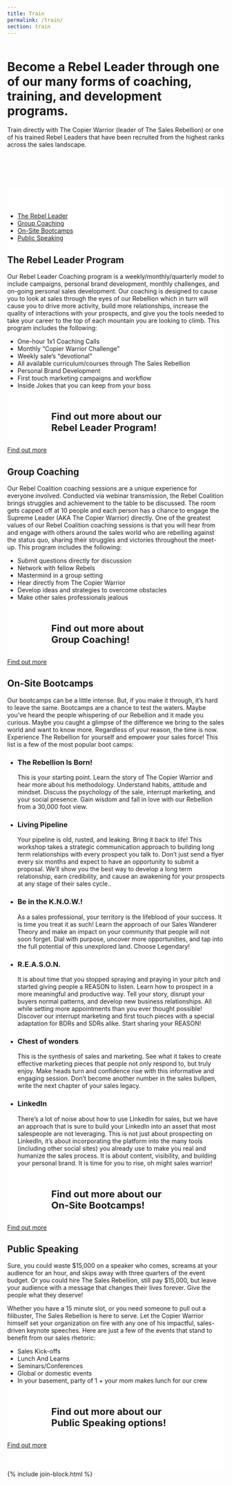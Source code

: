 ```yaml
---
title: Train
permalink: /train/
section: train
---
```


<div class="row" style="margin-bottom:80px">
  <div class="column medium-8 medium-offset-2 inverse text-center">
    <h1 class="text-xlarge"><strong>Become a Rebel Leader</strong> through one of our many forms of coaching, training, and development programs.</h1>
    <p>Train directly with The Copier Warrior (leader of The Sales Rebellion) or one of his trained Rebel Leaders that have been recruited from the highest ranks across the sales landscape.</p>
  </div>
</div>
<div style="background-color:#fff;padding-top:40px">
  <div class="row" style="padding-bottom:50px">
    <div class="column medium-8 medium-offset-2" style="background:#fff">
      <ul class="tabs" data-deep-link="true" data-update-history="true" data-deep-link-smudge="true" data-deep-link-smudge-delay="500" id="rebellion-tabs" data-responsive-accordion-tabs="tabs small-accordion large-tabs">
        <li class="tabs-title is-active"><a href="#rebel-leader" aria-selected="true">The Rebel Leader</a></li>
        <li class="tabs-title"><a href="#group-coaching">Group Coaching</a></li>
        <li class="tabs-title"><a href="#bootcamps">On-Site Bootcamps</a></li>
        <li class="tabs-title"><a href="#speaking">Public Speaking</a></li>
      </ul>
      <div class="tabs-content" data-tabs-content="rebellion-tabs">
        <div class="tabs-panel is-active" id="rebel-leader">
          <h2>The Rebel Leader Program</h2>
          <p>Our Rebel Leader Coaching program is a weekly/monthly/quarterly model to include campaigns, personal brand development, monthly challenges, and on-going personal sales development. Our coaching is designed to cause you to look at sales through the eyes of our Rebellion which in turn will cause you to drive more activity, build more relationships, increase the quality of interactions with your prospects, and give you the tools needed to take your career to the top of each mountain you are looking to climb. This program includes the following:</p>
          <ul>
            <li>One-hour 1x1 Coaching Calls</li>
            <li>Monthly “Copier Warrior Challenge”</li>
            <li>Weekly sale’s “devotional”</li>
            <li>All available curriculum/courses through The Sales Rebellion</li>
            <li>Personal Brand Development</li>
            <li>First touch marketing campaigns and workflow</li>
            <li>Inside Jokes that you can keep from your boss</li>
          </ul>
          <div class="cta-container text-center" style="margin-top:50px">
            <h2 style="font-size:22px;margin:0 auto 30px;max-width:300px">Find out more about our  <strong>Rebel Leader Program!</strong></h2>
            <a class="button secondary" href="/join/">Find out more</a>
          </div>
        </div>
        <div class="tabs-panel" id="group-coaching">
          <h2>Group Coaching</h2>
          <p>Our Rebel Coalition coaching sessions are a unique experience for everyone involved. Conducted via webinar transmission, the Rebel Coalition brings struggles and achievement to the table to be discussed. The room gets capped off at 10 people and each person has a chance to engage the Supreme Leader (AKA The Copier Warrior) directly. One of the greatest values of our Rebel Coalition coaching sessions is that you will hear from and engage with others around the sales world who are rebelling against the status quo, sharing their struggles and victories throughout the meet-up. This program includes the following:</p>
          <ul>
            <li>Submit questions directly for discussion</li>
            <li>Network with fellow Rebels</li>
            <li>Mastermind in a group setting</li>
            <li>Hear directly from The Copier Warrior</li>
            <li>Develop ideas and strategies to overcome obstacles</li>
            <li>Make other sales professionals jealous</li>
          </ul>
          <div class="cta-container text-center" style="margin-top:50px">
            <h2 style="font-size:22px;margin:0 auto 30px;max-width:300px">Find out more about <strong style="display:block">Group Coaching!</strong></h2>
            <a class="button secondary" href="/join/">Find out more</a>
          </div>
        </div>
        <div class="tabs-panel" id="bootcamps">
          <h2>On-Site Bootcamps</h2>
          <p>Our bootcamps can be a little intense. But, if you make it through, it’s hard to leave the same. Bootcamps are a chance to test the waters. Maybe you’ve heard the people whispering of our Rebellion and it made you curious. Maybe you caught a glimpse of the difference we bring to the sales world and want to know more. Regardless of your reason, the time is now. Experience The Rebellion for yourself and empower your sales force! This list is a few of the most popular boot camps:</p>
          <ul>
            <li>
              <h3>The Rebellion Is Born!</h3>
              <p>This is your starting point. Learn the story of The Copier Warrior and hear more about his methodology. Understand habits, attitude and mindset. Discuss the psychology of the sale, interrupt marketing, and your social presence. Gain wisdom and fall in love with our Rebellion from a 30,000 foot view.</p>
            </li>
            <li>
              <h3>Living Pipeline</h3>
              <p>Your pipeline is old, rusted, and leaking. Bring it back to life! This workshop takes a strategic communication approach to building long term relationships with every prospect you talk to. Don’t just send a flyer every six months and expect to have an opportunity to submit a proposal. We’ll show you the best way to develop a long term relationship, earn credibility, and cause an awakening for your prospects at any stage of their sales cycle..</p>
            </li>
            <li>
              <h3>Be in the K.N.O.W.!</h3>
              <p>As a sales professional, your territory is the lifeblood of your success. It is time you treat it as such! Learn the approach of our Sales Wanderer Theory and make an impact on your community that people will not soon forget. Dial with purpose, uncover more opportunities, and tap into the full potential of this unexplored land. Choose Legendary!</p>
            </li>
            <li>
              <h3>R.E.A.S.O.N.</h3>
              <p>It is about time that you stopped spraying and praying in your pitch and started giving people a REASON to listen. Learn how to prospect in a more meaningful and productive way. Tell your story, disrupt your buyers normal patterns, and develop new business relationships. All while setting more appointments than you ever thought possible! Discover our interrupt marketing and first touch pieces with a special adaptation for BDRs and SDRs alike. Start sharing your REASON!</p>
            </li>
            <li>
              <h3>Chest of wonders</h3>
              <p>This is the synthesis of sales and marketing. See what it takes to create effective marketing pieces that people not only respond to, but truly enjoy. Make heads turn and confidence rise with this informative and engaging session. Don’t become another number in the sales bullpen, write the next chapter of your sales legacy.</p>
            </li>
            <li>
              <h3>LinkedIn</h3>
              <p>There’s a lot of noise about how to use LinkedIn for sales, but we have an approach that is sure to build your LinkedIn into an asset that most salespeople are not leveraging. This is not just about prospecting on LinkedIn, it’s about incorporating the platform into the many tools (including other social sites) you already use to make you real and humanize the sales process. It is about content, visibility, and building your personal brand. It is time for you to rise, oh might sales warrior!</p>
            </li>
          </ul>
          <div class="cta-container text-center" style="margin-top:50px">
            <h2 style="font-size:22px;margin:0 auto 30px;max-width:300px">Find out more about our  <strong style="display:block">On-Site Bootcamps!</strong></h2>
            <a class="button secondary" href="/join/">Find out more</a>
          </div>
        </div>
        <div class="tabs-panel" id="speaking">
          <h2>Public Speaking</h2>
          <p>Sure, you could waste $15,000 on a speaker who comes, screams at your audience for an hour, and skips away with three quarters of the event budget. Or you could hire The Sales Rebellion, still pay $15,000, but leave your audience with a message that changes their lives forever. Give the people what they deserve!</p>
          <p>Whether you have a 15 minute slot, or you need someone to pull out a filibuster, The Sales Rebellion is here to serve. Let the Copier Warrior himself set your organization on fire with any one of his impactful, sales-driven keynote speeches. Here are just a few of the events that stand to benefit from our sales rhetoric:</p>
          <ul>
            <li>Sales Kick-offs</li>
            <li>Lunch And Learns</li>
            <li>Seminars/Conferences</li>
            <li>Global or domestic events</li>
            <li>In your basement, party of 1 + your mom makes lunch for our crew</li>
          </ul>
          <div class="cta-container text-center" style="margin-top:50px">
            <h2 style="font-size:22px;margin:0 auto 30px;max-width:300px">Find out more about our  <strong style="display:block">Public Speaking options!</strong></h2>
            <a class="button secondary" href="/join/">Find out more</a>
          </div>
        </div>
      </div>
    </div>
  </div>
</div>
{% include join-block.html %}

